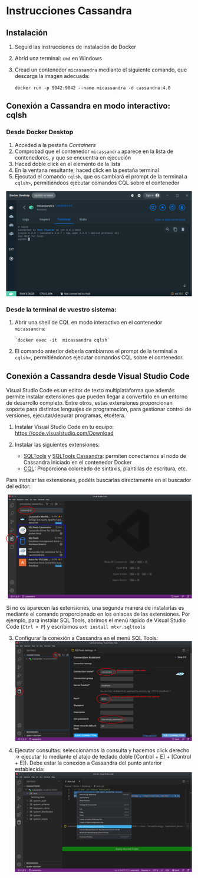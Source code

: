 # Instrucciones Cassandra

## Instalación

1. Seguid las instrucciones de instalación de Docker

2. Abrid una terminal: `cmd` en Windows

4. Cread un contenedor `micassandra` mediante el siguiente comando, que descarga la imagen adecuada:

   `docker run -p 9042:9042 --name micassandra -d cassandra:4.0`

## Conexión a Cassandra en modo interactivo: cqlsh

### Desde Docker Desktop

1. Acceded a la pestaña _Containers_
2. Comprobad que el contenedor `micassandra` aparece en la lista de contenedores, y que se encuentra en ejecución
3. Haced doble click en el elemento de la lista
4. En la ventana resultante, haced click en la pestaña terminal
5. Ejecutad el comando `cqlsh`, que os cambiará el prompt de la terminal a `cqlsh>`, permitiéndoos ejecutar comandos CQL sobre el contenedor

![](cqlshDockerDesktop.png)

### Desde la terminal de vuestro sistema:

1. Abrir una shell de CQL en modo interactivo en el contenedor `micassandra`:

       `docker exec -it  micassandra cqlsh`

2. El comando anterior debería cambiarnos el prompt de la terminal a `cqlsh>`, permitiéndonos ejecutar comandos CQL sobre el contenedor.

## Conexión a Cassandra desde Visual Studio Code

Visual Studio Code es un editor de texto multiplataforma que además permite instalar extensiones que pueden llegar a convertirlo en un entorno de desarrollo completo. Entre otros, estas extensiones proporcionan soporte para distintos lenguajes de programación, para gestionar control de versiones, ejecutar/depurar programas, etcétera.

1. Instalar Visual Studio Code en tu equipo: https://code.visualstudio.com/Download

2. Instalar las siguientes extensiones:

   - [SQLTools](https://marketplace.visualstudio.com/items?itemName=mtxr.sqltools)  y [SQLTools Cassandra](https://marketplace.visualstudio.com/items?itemName=JordanHury.sqltools-cassandra): permiten conectarnos al nodo de Cassandra iniciado en el contenedor Docker
   - [CQL](https://marketplace.visualstudio.com/items?itemName=LawrenceGrant.cql): Proporciona coloreado de sintaxis, plantillas de escritura, etc.

Para instalar las extensiones, podéis buscarlas directamente en el buscador del editor:

   ![instalar extensiones](instalarextensiones.png)

   Si no os aparecen las extensiones, una segunda manera de instalarlas es mediante el comando proporcionado en los enlaces de las extensiones. Por ejemplo, para instalar SQL Tools, abrimos el menú rápido de Visual Studio Code (`Ctrl + P`) y escribimos `ext install mtxr.sqltools`

3. Configurar la conexión a Cassandra en el menú SQL Tools:
  ![configurar SQL tools](configurarSQLTools.png)

4. Ejecutar consultas: seleccionamos la consulta y hacemos click derecho -> ejecutar (o mediante el atajo de teclado doble [Control + E] + [Control + E]). Debe estar la conexión a Cassandra del punto anterior establecida:
   ![ejecutar consultas](ejecutarConsulta.png)

